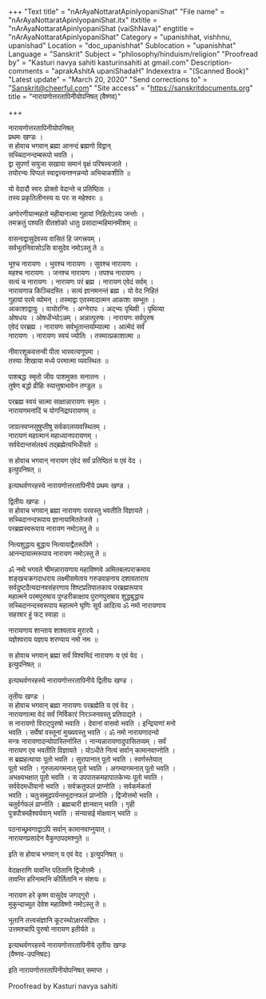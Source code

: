 +++
"Text title" = "nArAyaNottaratApinIyopaniShat"
"File name" = "nArAyaNottaratApinIyopaniShat.itx"
itxtitle = "nArAyaNottaratApinIyopaniShat (vaiShNava)"
engtitle = "nArAyaNottaratApinIyopaniShat"
Category = "upanishhat, vishhnu, upanishad"
Location = "doc_upanishhat"
Sublocation = "upanishhat"
Language = "Sanskrit"
Subject = "philosophy/hinduism/religion"
"Proofread by" = "Kasturi navya sahiti kasturinsahiti at gmail.com"
Description-comments = "aprakAshitA upaniShadaH"
Indexextra = "(Scanned Book)"
"Latest update" = "March 20, 2020"
"Send corrections to" = "Sanskrit@cheerful.com"
"Site access" = "https://sanskritdocuments.org"
title = "नारायणोत्तरतापिनीयोपनिषत् (वैष्णव)"

+++
  
 नारायणोत्तरतापिनीयोपनिषत्   
प्रथमः खण्डः ।  
स होवाच भगवान् ब्रह्मा आनन्दं ब्रह्मणो विद्वान्  
सच्चिदानन्दम्बरूपो भवति ।  
द्वा सुपर्णा सयुजा सखाया समानं वृक्षं परिषस्वजाते ।  
तयोरन्यः पिप्पलं स्वाद्वत्त्यनश्नन्नन्यो अभिचाकशीति ॥  
  
यो वेदादौ स्वरः प्रोक्तो वेदान्ते च प्रतिष्ठितः ।  
तस्य प्रकृतिलीनस्य यः परः स महेश्वरः ॥  
  
अणोरणीयान्महतो महीयानात्मा गुहायां निहितोऽस्य जन्तोः ।  
तमक्रतुं पश्यति वीतशोको धातुः प्रसादान्महिमानमीशम् ॥  
  
वासनाद्वासुदेवस्य वासितं हि जगत्त्रयम् ।  
सर्वभूतनिवासोऽसि वासुदेव नमोऽस्तु ते ॥  
  
भूश्च नारायणः । भुवश्च नारायणः । सुवश्च नारायणः ।  
महश्च नारायणः । जनश्च नारायणः । तपश्च नारायणः ।  
सत्यं च नारायणः । नारायणः परं ब्रह्म । नारायण एवेदं सर्वम् ।  
नारायणान्न किञ्चिदस्ति । सत्यं ज्ञानमनन्तं ब्रह्म । यो वेद निहितं  
गुहायां परमे व्योमन् । तस्माद्वा एतस्मादात्मन आकाशः सम्भूतः ।  
आकाशाद्वायुः । वायोरग्निः । अग्नेरापः । अद्भ्यः पृथिवी । पृथिव्या  
ओषधयः । ओषधीभ्योऽन्नम् । अन्नात्पुरुषः । नारायणः सर्वपुरुष  
एवेदं परब्रह्म । नारायणः सर्वभूतान्तर्याम्यात्मा । आत्मेदं सर्वं  
नारायणः । नारायणः स्वयं ज्योतिः । तस्मात्प्रकाशात्मा ॥  
  
नीवारशूकवत्तन्वी पीता भास्वत्यणूपमा ।  
तस्याः शिखाया मध्ये परमात्मा व्यवस्थितः ॥  
  
पाशबद्धः स्मृतो जीवः पाशमुक्तः सनातनः ।  
तुषेण बद्धो व्रीहिः स्यात्तुषाभावेन तण्डुल ॥  
  
परब्रह्म स्वयं चात्मा साक्षान्नारायणः स्मृतः ।  
नारायणमनादिं च योगनिद्रापरायणम् ॥  
  
जाग्रत्स्वप्नसुषुप्तीषु सर्वकालव्यवस्थितम् ।  
नारायणं महात्मानं महाध्यानपरायणम् ।  
सर्ववेदान्तसंलक्ष्यं तद्ब्रह्मेत्यभिधीयते ॥  
  
स होवाच भगवान् नारायण एवेदं सर्वं प्रतिष्ठितं य एवं वेद ।  
इत्युपनिषत् ॥  
  
इत्याथर्वणरहस्ये नारायणोत्तरतापिनीये प्रथमः खण्ड ।  
  
द्वितीयः खण्डः ।  
स होवाच भगवान् ब्रह्मा नारायणः परवस्तु भवतीति विज्ञायते ।  
सच्चिदानन्दरूपाय ज्ञानायामिततेजसे ।  
परब्रह्मस्वरूपाय नारायण नमोऽस्तु ते ॥  
  
नित्यशुद्धाय बुद्धाय नित्यायाद्वैतरूपिणे ।  
आनन्दायात्मरूपाय नारायण नमोऽस्तु ते ॥  
  
ॐ नमो भगवते श्रीमन्नारायणाय महाविष्णवे अमितबलपराक्रमाय  
शङ्खचक्रगदाधराय लक्ष्मीसमेताय गरुडवाहनाय दशावताराय  
सर्वदुष्टदैत्यदानवसंहरणाय शिष्टप्रतिपालकाय परब्रह्मरूपाय  
महात्मने परमपुरुषाय पुण्डरीकाक्षाय पुराणपुरुषाय शुद्धबुद्धाय  
सच्चिदानन्दस्वरूपाय महात्मने घृणिः सूर्य आदित्य ॐ नमो नारायणाय  
सहस्रार हुं फट् स्वाहा ॥  
  
नारायणाय शान्ताय शाश्वताय मुरारये ।  
यज्ञेश्वराय यज्ञाय शरण्याय नमो नमः ॥  
  
स होवाच भगवान् ब्रह्मा सर्वं विश्वमिदं नारायणः य एवं वेद ।  
इत्युपनिषत् ॥  
  
इत्याथर्वणरहस्ये नारायणोत्तरतापिनीये द्वितीयः खण्ड ।  
  
तृतीयः खण्डः ।  
स होवाच भगवान् ब्रह्मा नारायणः परब्रह्मेति य एवं वेद ।  
नारायणात्मा वेदं सर्वं निर्विकारं निरञ्जनवस्तु प्रतिपाद्यते ।  
स नारायणो विराट्पुरुषो भवाति । देवानां वासवो भवति । इन्द्रियाणां मनो  
भवति । सर्वेषां वस्तूनां मुख्यवस्तु भवति । ॐ नमो नारायणादन्यो  
मन्त्रः नारायणादन्योपास्तिर्नास्ति । नान्यन्नारायणादुपासितव्यम् । सर्वं  
नारायण एव भवतीति विज्ञायते । योऽधीते नित्यं सर्वान् कामानवाप्नोति ।  
स ब्रह्महत्यायाः पूतो भवति । सुरापानात् पूतो भवति । स्वर्णस्तेयात्  
पूतो भवति । गुरुतल्पगमनात् पूतो भवति । अगम्यागमनात् पूतो भवति ।  
अभक्ष्यभक्षात् पूतो भवति । स उपपातकमहापातकेभ्यः पूतो भवति ।  
सर्ववेदमधीयानो भवति । सर्वक्रतुफलं प्राप्नोति । सर्वकर्मकर्ता  
भवति । चतुःसमुद्रपर्यन्तभूदानफलं प्राप्नोति । द्विजोत्तमो भवति ।  
चतुर्वर्गफलं प्राप्नोति । ब्रह्मचारी ज्ञानवान् भवति । गृही  
पुत्रपौत्रमहैश्वर्यवान् भवति । संन्यासई मोक्षवान् भवति ॥  
  
पठनाच्छ्रवणाद्वाऽपि सर्वान् कामानवाप्नुयात् ।  
नारायणप्रसादेन वैकुण्ठपदमश्नुते ॥  
  
इति स होवाच भगवान् य एवं वेद । इत्युपनिषत् ॥  
  
वेदाक्षराणि यावन्ति पठितानि द्विजोत्तमैः ।  
तावन्ति हरिनामानि कीर्तितानि न संशयः ॥  
  
नारायण हरे कृष्ण वासुदेव जगद्गुरो ।  
मुकुन्दाच्युत देवेश महाविष्णो नमोऽस्तु ते ॥  
  
भूतानि तत्त्वसंज्ञानि कूटस्थोऽक्षरसंज्ञितः ।  
उत्तमश्चापि पुरुषो नारायण इतीर्यते ॥  
  
इत्याथर्वणरहस्ये नारायणोत्तरतापिनीये तृतीयः खण्डः  
(वैष्णव-उपनिषदः)  
  
इति नारायणोत्तरतापिनीयोपनिषत् समाप्त ।  
  
  
Proofread by Kasturi navya sahiti  
  
